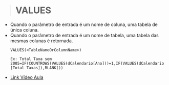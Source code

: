 ># VALUES
* Quando o parâmetro de entrada é um nome de coluna, uma tabela de única coluna.
* Quando o parâmetro de entrada é um nome de tabela, uma tabela das mesmas colunas é retornada.
  ```
  VALUES(<TableNameOrColumnName>)

  Ex: Total Taxa sem 2005=IF(COUNTROWS(VALUES(dCalendario[Ano]))=1,IF(VALUES(dCalendario[Ano])=2005,BLANK(),[Total Taxas]),BLANK())

  ```
* [Link Vídeo Aula](https://www.youtube.com/watch?v=U_iOk3lhgfQ&list=PLWfPHxJoa7zvhuFU0saAaZsCVkrjDRGaN&index=3)
